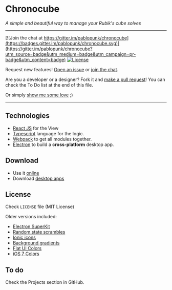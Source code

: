 # Chronocube

*A simple and beautiful way to manage your Rubik's cube solves*

***

[![Join the chat at https://gitter.im/pablopunk/chronocube](https://badges.gitter.im/pablopunk/chronocube.svg)](https://gitter.im/pablopunk/chronocube?utm_source=badge&utm_medium=badge&utm_campaign=pr-badge&utm_content=badge)
[![License](http://img.shields.io/:license-mit-blue.svg)](https://raw.githubusercontent.com/pablopunk/chronocube/master/LICENSE)

Request new features! [Open an issue](https://github.com/pablopunk/chronocube/issues) or [join the chat](https://gitter.im/pablopunk/chronocube?utm_source=badge&utm_medium=badge&utm_campaign=pr-badge&utm_content=badge).

Are you a developer or a designer? Fork it and [make a pull request](https://github.com/pablopunk/chronocube/pulls)! You can check the To Do list at the end of this file.

Or simply [show me some love](https://twitter.com/pablopunk) ;)

---
## Technologies

- [React JS](https://facebook.github.io/react/) for the View 
- [Typescript](https://www.typescriptlang.org/) language for the logic.
- [Webpack](https://webpack.github.io/) to get all modules together.
- [Electron](http://electron.atom.io/) to build a **cross-platform** desktop app.

## Download
- Use it [online](http://chronocube.live)
- Download [desktop apps](https://github.com/pablopunk/chronocube/releases)
## License
Check `LICENSE` file (MIT License)

Older versions included:
- [Electron SuperKit](https://github.com/Aluxian/electron-superkit)
- [Random state scrambles](https://github.com/cubing/jsss)
- [Ionic icons](http://ionicons.com/)
- [Background gradients](http://uigradients.com)
- [Flat UI Colors](http://flatuicolors.com/)
- [iOS 7 Colors](http://ios7colors.com/)

## To do

Check the Projects section in GitHub.